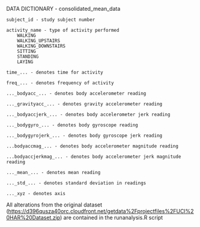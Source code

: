 DATA DICTIONARY - consolidated_mean_data

	subject_id - study subject number 

	activity_name - type of activity performed 
		WALKING
		WALKING_UPSTAIRS
		WALKING_DOWNSTAIRS
		SITTING
		STANDING
		LAYING
	
	time_... - denotes time for activity
	
	freq_... - denotes frequency of activity 

	..._bodyacc_... - denotes body accelerometer reading

	..._gravityacc_... - denotes gravity accelerometer reading

	..._bodyaccjerk_... - denotes body accelerometer jerk reading
	
	..._bodygyro_... - denotes body gyroscope reading

	..._bodygyrojerk_... - denotes body gyroscope jerk reading 

	...bodyaccmag_... - denotes body accelerometer magnitude reading 

	...bodyaccjerkmag_... - denotes body accelerometer jerk magnitude reading 

	..._mean_... - denotes mean reading 

	..._std_... - denotes standard deviation in readings 

	..._xyz - denotes axis 

All alterations from the original dataset (https://d396qusza40orc.cloudfront.net/getdata%2Fprojectfiles%2FUCI%20HAR%20Dataset.zip) are contained in the runanalysis.R script 
